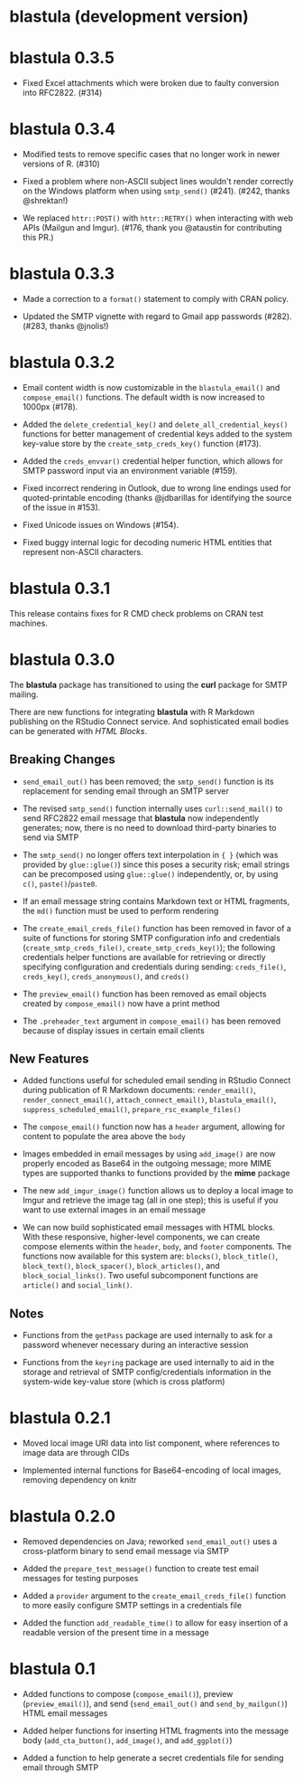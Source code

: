 # blastula (development version)

# blastula 0.3.5

* Fixed Excel attachments which were broken due to faulty conversion into RFC2822. (#314)

# blastula 0.3.4

* Modified tests to remove specific cases that no longer work in newer versions of R. (#310)

* Fixed a problem where non-ASCII subject lines wouldn't render correctly on the Windows platform when using `smtp_send()` (#241). (#242, thanks @shrektan!)

* We replaced `httr::POST()` with `httr::RETRY()` when interacting with web APIs (Mailgun and Imgur). (#176, thank you @ataustin for contributing this PR.)

# blastula 0.3.3

* Made a correction to a `format()` statement to comply with CRAN policy.

* Updated the SMTP vignette with regard to Gmail app passwords (#282). (#283, thanks @jnolis!)

# blastula 0.3.2

* Email content width is now customizable in the `blastula_email()` and `compose_email()` functions. The default width is now increased to 1000px (#178).

* Added the `delete_credential_key()` and `delete_all_credential_keys()` functions for better management of credential keys added to the system key-value store by the `create_smtp_creds_key()` function (#173).

* Added the `creds_envvar()` credential helper function, which allows for SMTP password input via an environment variable (#159).

* Fixed incorrect rendering in Outlook, due to wrong line endings used for quoted-printable encoding (thanks @jdbarillas for identifying the source of the issue in #153).

* Fixed Unicode issues on Windows (#154).

* Fixed buggy internal logic for decoding numeric HTML entities that represent non-ASCII characters.

# blastula 0.3.1

This release contains fixes for R CMD check problems on CRAN test machines. 

# blastula 0.3.0

The **blastula** package has transitioned to using the **curl** package for SMTP mailing.

There are new functions for integrating **blastula** with R Markdown publishing on the RStudio Connect service. And sophisticated email bodies can be generated with *HTML Blocks*.

## Breaking Changes

* `send_email_out()` has been removed; the `smtp_send()` function is its replacement for sending email through an SMTP server

* The revised `smtp_send()` function internally uses `curl::send_mail()` to send RFC2822 email message that **blastula** now independently generates; now, there is no need to download third-party binaries to send via SMTP

* The `smtp_send()` no longer offers text interpolation in `{ }` (which was provided by `glue::glue()`) since this poses a security risk; email strings can be precomposed using `glue::glue()` independently, or, by using `c()`, `paste()`/`paste0`.

* If an email message string contains Markdown text or HTML fragments, the `md()` function must be used to perform rendering

* The `create_email_creds_file()` function has been removed in favor of a suite of functions for storing SMTP configuration info and credentials (`create_smtp_creds_file()`, `create_smtp_creds_key()`); the following credentials helper functions are available for retrieving or directly specifying configuration and credentials during sending: `creds_file()`, `creds_key()`, `creds_anonymous()`, and `creds()`

* The `preview_email()` function has been removed as email objects created by `compose_email()` now have a print method

* The `.preheader_text` argument in `compose_email()` has been removed because of display issues in certain email clients

## New Features

* Added functions useful for scheduled email sending in RStudio Connect during publication of R Markdown documents: `render_email()`, `render_connect_email()`, `attach_connect_email()`, `blastula_email()`, `suppress_scheduled_email()`, `prepare_rsc_example_files()`

* The `compose_email()` function now has a `header` argument, allowing for content to populate the area above the `body`

* Images embedded in email messages by using `add_image()` are now properly encoded as Base64 in the outgoing message; more MIME types are supported thanks to functions provided by the **mime** package

* The new `add_imgur_image()` function allows us to deploy a local image to Imgur and retrieve the image tag (all in one step); this is useful if you want to use external images in an email message

* We can now build sophisticated email messages with HTML blocks. With these responsive, higher-level components, we can create compose elements within the `header`, `body`, and `footer` components. The functions now available for this system are: `blocks()`, `block_title()`, `block_text()`, `block_spacer()`, `block_articles()`, and `block_social_links()`. Two useful subcomponent functions are `article()` and `social_link()`.

## Notes

* Functions from the `getPass` package are used internally to ask for a password whenever necessary during an interactive session

* Functions from the `keyring` package are used internally to aid in the storage and retrieval of SMTP config/credentials information in the system-wide key-value store (which is cross platform)

# blastula 0.2.1

* Moved local image URI data into list component, where references to image data are through CIDs

* Implemented internal functions for Base64-encoding of local images, removing dependency on knitr

# blastula 0.2.0

* Removed dependencies on Java; reworked `send_email_out()` uses a cross-platform binary to send email message via SMTP

* Added the `prepare_test_message()` function to create test email messages for testing purposes

* Added a `provider` argument to the `create_email_creds_file()` function to more easily configure SMTP settings in a credentials file

* Added the function `add_readable_time()` to allow for easy insertion of a readable version of the present time in a message

# blastula 0.1

* Added functions to compose (`compose_email()`), preview (`preview_email()`), and send (`send_email_out()` and `send_by_mailgun()`) HTML email messages 

* Added helper functions for inserting HTML fragments into the message body (`add_cta_button()`, `add_image()`, and `add_ggplot()`)

* Added a function to help generate a secret credentials file for sending email through SMTP
